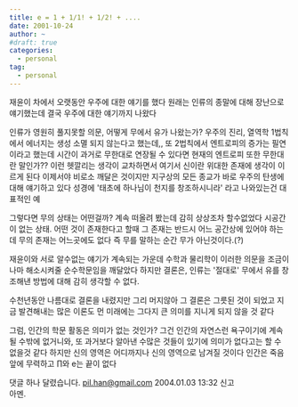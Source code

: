 ```yaml
---
title: e = 1 + 1/1! + 1/2! + ....
date: 2001-10-24
author: ~
#draft: true
categories:
  - personal
tag:
  - personal
---
```




재윤이 차에서 오랫동안 우주에 대한 얘기를 했다
원래는 인류의 종말에 대해 장난으로 얘기했는데
결국 우주에 대한 얘기까지 나왔다

인류가 영원히 풀지못할 의문,
어떻게 무에서 유가 나왔는가?
우주의 진리, 열역학 1법칙에서 에너지는 생성 소멸 되지 않는다고 했는데,,
또 2법칙에서 엔트로피의 증가는 필연이라고 했는데
시간이 과거로 무한대로 연장될 수 있다면 현재의 엔트로피 또한 무한대란 말인가??
이런 헷깔리는 생각이 교차하면서
여기서 신이란 위대한 존재에 생각이 이르게 된다
이제서야 비로소 깨달은 것이지만 지구상의 모든 종교가
바로 우주의 탄생에 대해 얘기하고 있다
성경에 '태초에 하나님이 천지를 창조하시니라' 라고 나와있는건 대표적인 예

그렇다면 무의 상태는 어떤걸까?
계속 떠올려 봤는데 감히 상상조차 할수없었다
시공간이 없는 상태.
어떤 것이 존재한다고 할때 그 존재는 반드시 어느 공간상에 있어야 하는데
무의 존재는 어느곳에도 없다
즉 무를 말하는 순간 무가 아닌것이다.(?)

재윤이와 서로 알수없는 얘기가 계속되는 가운데
수학과 물리학이 이러한 의문을 조금이나마 해소시켜줄
순수학문임을 깨달았다
하지만 결론은, 
인류는 '절대로' 무에서 유를 창조해낸 방법에 대해 감히 생각할 수 없다.

수천년동안 나름대로 결론을 내렸지만 그리 머지않아 그 결론은 그릇된 것이 되었고
지금 발견해내는 많은 이론도 먼 미래에는 그다지 큰 의미를 지니게 되지 않을 것 같다

그럼, 인간의 학문 활동은 의미가 없는 것인가?
그건 인간의 자연스런 욕구이기에 계속될 수밖에 없거니와,
또 과거보다 알아낸 수많은 것들이 있기에 의미가 없다고는 할 수 없을것 같다
하지만 신의 영역은 어디까지나 신의 영역으로 남겨질 것이다
인간은 죽음앞에 무력하고 ∏와 e는 끝이 없다


 댓글 하나 달렸습니다.
 pil.han@gmail.com 2004.01.03 13:32 신고   
아멘.





